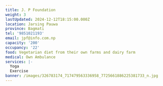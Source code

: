 ```yaml
---
title: J. P Foundation
weight: 3
lastUpdated: 2024-12-12T18:15:00.000Z
location: Jarsing Pauwa
province: Bagmati
tel: '9851021193'
email: jpf@info.com.np
capacity: '200'
occupancy: '22'
food: Vegetarian diet from their own farms and dairy farm
medical: Own Ambulance
services: |-
  Yoga
  Exercise
banner: /images/326783174_717479563336958_7725661886225381733_n.jpg
---
```



